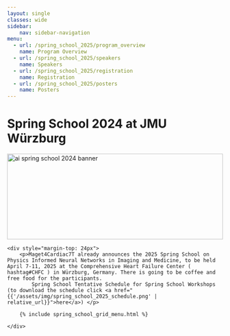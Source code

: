 ```yaml
---
layout: single
classes: wide
sidebar:
    nav: sidebar-navigation
menu:
  - url: /spring_school_2025/program_overview
    name: Program Overview
  - url: /spring_school_2025/speakers
    name: Speakers
  - url: /spring_school_2025/registration
    name: Registration
  - url: /spring_school_2025/posters
    name: Posters
---
```




<div>
    <h1>Spring School 2024 at JMU Würzburg</h1>
    <img alt="ai spring school 2024 banner" src='{{"/assets/img/spring_school_2024_banner.png" | relative_url}}' width="100%" height="200px">

    <div style="margin-top: 24px">
        <p>Maget4Cardiac7T already announces the 2025 Spring School on Physics Informed Neural Networks in Imaging and Medicine, to be held April 7-11, 2025 at the Comprehensive Heart Failure Center ( hashtag#CHFC ) in Würzburg, Germany. There is going to be coffee and free food for the participants.
            Spring School Tentative Schedule for Spring School Workshops (to download the schedule click <a href="{{'/assets/img/spring_school_2025_schedule.png' | relative_url}}">here</a>) </p>

        {% include spring_school_grid_menu.html %}

    </div>
</div>